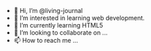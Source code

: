 - 👋 Hi, I’m @living-journal
- 👀 I’m interested in learning web development.
- 🌱 I’m currently learning HTML5
- 💞️ I’m looking to collaborate on ...
- 📫 How to reach me ...

<!---
living-journal/living-journal is a ✨ special ✨ repository because its `README.md` (this file) appears on your GitHub profile.
You can click the Preview link to take a look at your changes.
--->
